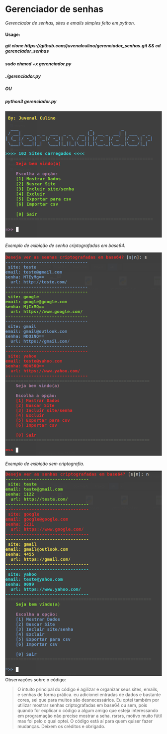 # Gerenciador de senhas
*Gerenciador de senhas, sites e emails simples feito em python.*

<h4>Usage:</h4>
<h5> git clone https://github.com/juvenalculino/gerenciador_senhas.git && cd gerenciador_senhas </h5>

<h5> sudo chmod +x gerenciador.py </h5>
<h5> ./gerenciador.py </h5>
<h5> OU </h4>
<h5> python3 gerenciador.py </h5>
<img src="https://github.com/juvenalculino/imagens/blob/master/gere1.png">

*Exemplo de exibição de senha criptografadas em base64.*

<img src="https://github.com/juvenalculino/imagens/blob/master/cripto2.png">

*Exemplo de exibição sem criptografia.*

<img src="https://github.com/juvenalculino/imagens/blob/master/cripto3.png">
Observações sobre o código:
<blockquote> O intuito principal do código é agilizar e organizar seus sites, emails, e senhas de forma prática.
eu adicionei entradas de dados e bastante cores, sei que para muitos são desnecessários. Eu optei também por utilizar mostrar senhas criptografadas em base64
ou sem, pois quando for explicar o código a algum amigo que esteja interessando em programação não precise mostrar a seha. rsrsrs, motivo muito fútil mas foi pelo o qual optei. O código está aí para quem quiser fazer mudanças. Deixem os créditos e obrigado.</blockquote>
